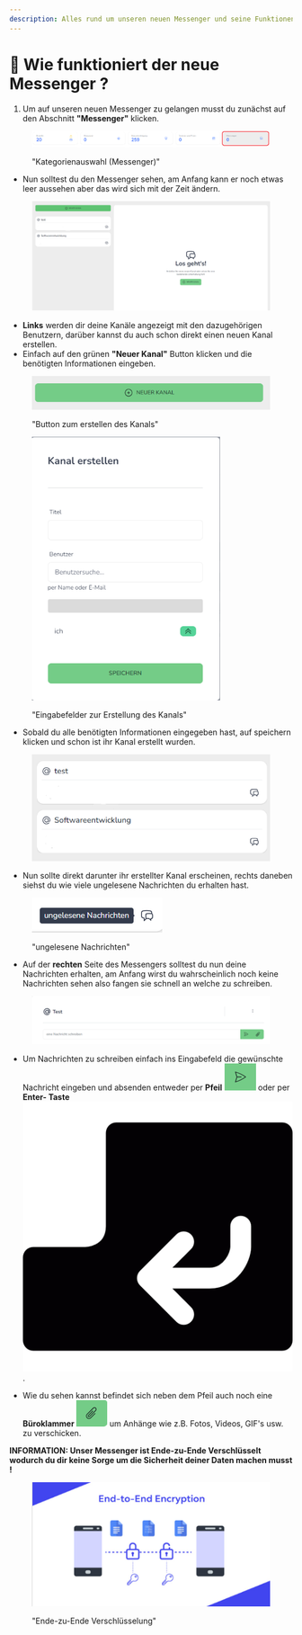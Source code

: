 ```yaml
---
description: Alles rund um unseren neuen Messenger und seine Funktionen.
---
```


# 📧 Wie funktioniert der neue Messenger ?

1. Um auf unseren neuen Messenger zu gelangen musst du zunächst auf den Abschnitt **"Messenger"** klicken.

<figure><img src=".gitbook/assets/image (86).png" alt=""><figcaption><p>"Kategorienauswahl (Messenger)"</p></figcaption></figure>

* Nun solltest du den Messenger sehen, am Anfang kann er noch etwas leer aussehen aber das wird sich mit der Zeit ändern.

<figure><img src=".gitbook/assets/image (138).png" alt=""><figcaption></figcaption></figure>

* **Links** werden dir deine Kanäle angezeigt mit den dazugehörigen Benutzern, darüber kannst du auch schon direkt einen neuen Kanal erstellen.
* Einfach auf den grünen **"Neuer Kanal"** Button klicken und die benötigten Informationen eingeben.

<figure><img src=".gitbook/assets/Screenshot 2023-10-06 124232.png" alt=""><figcaption><p>"Button zum erstellen des Kanals"</p></figcaption></figure>

<figure><img src=".gitbook/assets/image (87).png" alt="" width="335"><figcaption><p>"Eingabefelder zur Erstellung des Kanals"</p></figcaption></figure>

* Sobald du alle benötigten Informationen eingegeben hast, auf speichern klicken und schon ist ihr Kanal erstellt wurden.

<figure><img src=".gitbook/assets/image (139).png" alt=""><figcaption></figcaption></figure>

* Nun sollte direkt darunter ihr erstellter Kanal erscheinen, rechts daneben siehst du wie viele ungelesene Nachrichten du erhalten hast.

<figure><img src=".gitbook/assets/Screenshot 2023-10-06 124322.png" alt=""><figcaption><p>"ungelesene Nachrichten"</p></figcaption></figure>

* Auf der **rechten** Seite des Messengers  solltest du nun deine Nachrichten erhalten, am Anfang wirst du wahrscheinlich noch keine Nachrichten sehen also fangen sie schnell an welche zu schreiben.

<figure><img src=".gitbook/assets/Screenshot 2023-10-06 124302.png" alt=""><figcaption></figcaption></figure>

* Um Nachrichten zu schreiben einfach ins Eingabefeld die gewünschte Nachricht eingeben und absenden entweder per **Pfeil** <img src=".gitbook/assets/image (88).png" alt="" data-size="line"> oder per **Enter- Taste** <img src=".gitbook/assets/1204 (1).png" alt="" data-size="line">.



* Wie du sehen kannst befindet sich neben dem Pfeil auch noch eine **Büroklammer** <img src=".gitbook/assets/image (89).png" alt="" data-size="line"> um Anhänge wie z.B. Fotos, Videos, GIF's usw. zu verschicken.

**INFORMATION: Unser Messenger ist Ende-zu-Ende Verschlüsselt wodurch du dir keine Sorge um die Sicherheit deiner Daten machen musst !**

<figure><img src=".gitbook/assets/Screenshot 2023-10-06 124254.png" alt=""><figcaption><p>"Ende-zu-Ende Verschlüsselung"</p></figcaption></figure>
